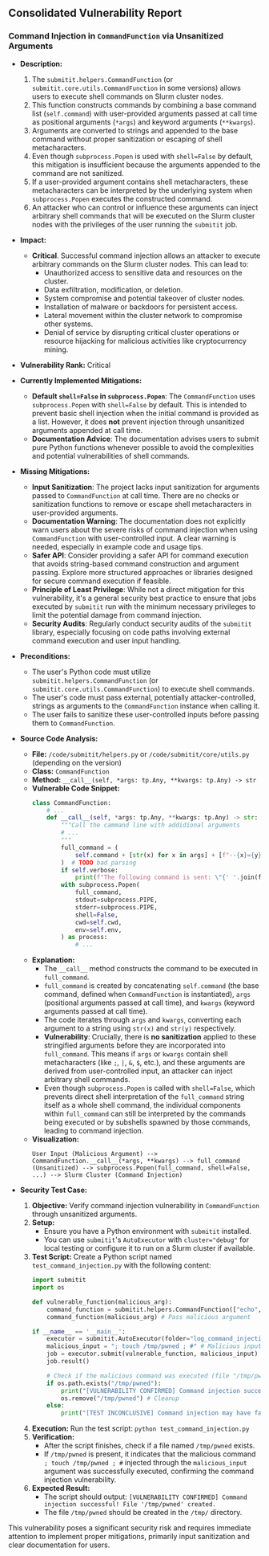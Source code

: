 ## Consolidated Vulnerability Report

### Command Injection in `CommandFunction` via Unsanitized Arguments

- **Description:**
  1. The `submitit.helpers.CommandFunction` (or `submitit.core.utils.CommandFunction` in some versions) allows users to execute shell commands on Slurm cluster nodes.
  2. This function constructs commands by combining a base command list (`self.command`) with user-provided arguments passed at call time as positional arguments (`*args`) and keyword arguments (`**kwargs`).
  3. Arguments are converted to strings and appended to the base command without proper sanitization or escaping of shell metacharacters.
  4. Even though `subprocess.Popen` is used with `shell=False` by default, this mitigation is insufficient because the arguments appended to the command are not sanitized.
  5. If a user-provided argument contains shell metacharacters, these metacharacters can be interpreted by the underlying system when `subprocess.Popen` executes the constructed command.
  6. An attacker who can control or influence these arguments can inject arbitrary shell commands that will be executed on the Slurm cluster nodes with the privileges of the user running the `submitit` job.

- **Impact:**
  - **Critical**. Successful command injection allows an attacker to execute arbitrary commands on the Slurm cluster nodes. This can lead to:
    - Unauthorized access to sensitive data and resources on the cluster.
    - Data exfiltration, modification, or deletion.
    - System compromise and potential takeover of cluster nodes.
    - Installation of malware or backdoors for persistent access.
    - Lateral movement within the cluster network to compromise other systems.
    - Denial of service by disrupting critical cluster operations or resource hijacking for malicious activities like cryptocurrency mining.

- **Vulnerability Rank:** Critical

- **Currently Implemented Mitigations:**
  - **Default `shell=False` in `subprocess.Popen`**: The `CommandFunction` uses `subprocess.Popen` with `shell=False` by default. This is intended to prevent basic shell injection when the initial command is provided as a list. However, it does **not** prevent injection through unsanitized arguments appended at call time.
  - **Documentation Advice**: The documentation advises users to submit pure Python functions whenever possible to avoid the complexities and potential vulnerabilities of shell commands.

- **Missing Mitigations:**
  - **Input Sanitization**: The project lacks input sanitization for arguments passed to `CommandFunction` at call time. There are no checks or sanitization functions to remove or escape shell metacharacters in user-provided arguments.
  - **Documentation Warning**: The documentation does not explicitly warn users about the severe risks of command injection when using `CommandFunction` with user-controlled input. A clear warning is needed, especially in example code and usage tips.
  - **Safer API**: Consider providing a safer API for command execution that avoids string-based command construction and argument passing. Explore more structured approaches or libraries designed for secure command execution if feasible.
  - **Principle of Least Privilege**:  While not a direct mitigation for this vulnerability, it's a general security best practice to ensure that jobs executed by `submitit` run with the minimum necessary privileges to limit the potential damage from command injection.
  - **Security Audits**: Regularly conduct security audits of the `submitit` library, especially focusing on code paths involving external command execution and user input handling.

- **Preconditions:**
  - The user's Python code must utilize `submitit.helpers.CommandFunction` (or `submitit.core.utils.CommandFunction`) to execute shell commands.
  - The user's code must pass external, potentially attacker-controlled, strings as arguments to the `CommandFunction` instance when calling it.
  - The user fails to sanitize these user-controlled inputs before passing them to `CommandFunction`.

- **Source Code Analysis:**
  - **File:** `/code/submitit/helpers.py` or `/code/submitit/core/utils.py` (depending on the version)
  - **Class:** `CommandFunction`
  - **Method:** `__call__(self, *args: tp.Any, **kwargs: tp.Any) -> str`
  - **Vulnerable Code Snippet:**
    ```python
    class CommandFunction:
        # ...
        def __call__(self, *args: tp.Any, **kwargs: tp.Any) -> str:
            """Call the cammand line with addidional arguments
            # ...
            """
            full_command = (
                self.command + [str(x) for x in args] + [f"--{x}={y}" for x, y in kwargs.items()]
            )  # TODO bad parsing
            if self.verbose:
                print(f"The following command is sent: \"{' '.join(full_command)}\"")
            with subprocess.Popen(
                full_command,
                stdout=subprocess.PIPE,
                stderr=subprocess.PIPE,
                shell=False,
                cwd=self.cwd,
                env=self.env,
            ) as process:
                # ...
    ```
  - **Explanation:**
    - The `__call__` method constructs the command to be executed in `full_command`.
    - `full_command` is created by concatenating `self.command` (the base command, defined when `CommandFunction` is instantiated), `args` (positional arguments passed at call time), and `kwargs` (keyword arguments passed at call time).
    - The code iterates through `args` and `kwargs`, converting each argument to a string using `str(x)` and `str(y)` respectively.
    - **Vulnerability**:  Crucially, there is **no sanitization** applied to these stringified arguments before they are incorporated into `full_command`.  This means if `args` or `kwargs` contain shell metacharacters (like `;`, `|`, `&`, `$`, etc.), and these arguments are derived from user-controlled input, an attacker can inject arbitrary shell commands.
    - Even though `subprocess.Popen` is called with `shell=False`, which prevents direct shell interpretation of the `full_command` string itself as a whole shell command, the individual components within `full_command` can still be interpreted by the commands being executed or by subshells spawned by those commands, leading to command injection.
  - **Visualization:**
    ```
    User Input (Malicious Argument) --> CommandFunction.__call__(*args, **kwargs) --> full_command (Unsanitized) --> subprocess.Popen(full_command, shell=False, ...) --> Slurm Cluster (Command Injection)
    ```

- **Security Test Case:**
  1. **Objective:** Verify command injection vulnerability in `CommandFunction` through unsanitized arguments.
  2. **Setup:**
     - Ensure you have a Python environment with `submitit` installed.
     - You can use `submitit`'s `AutoExecutor` with `cluster="debug"` for local testing or configure it to run on a Slurm cluster if available.
  3. **Test Script:** Create a Python script named `test_command_injection.py` with the following content:
     ```python
     import submitit
     import os

     def vulnerable_function(malicious_arg):
         command_function = submitit.helpers.CommandFunction(["echo", "Hello"])
         command_function(malicious_arg) # Pass malicious argument

     if __name__ == '__main__':
         executor = submitit.AutoExecutor(folder="log_command_injection", cluster="debug") # or configure for Slurm
         malicious_input = "; touch /tmp/pwned ; #" # Malicious input to inject command
         job = executor.submit(vulnerable_function, malicious_input)
         job.result()

         # Check if the malicious command was executed (file "/tmp/pwned" created)
         if os.path.exists("/tmp/pwned"):
             print("[VULNERABILITY CONFIRMED] Command injection successful! File '/tmp/pwned' created.")
             os.remove("/tmp/pwned") # Cleanup
         else:
             print("[TEST INCONCLUSIVE] Command injection may have failed or file creation failed.")
     ```
  4. **Execution:** Run the test script: `python test_command_injection.py`
  5. **Verification:**
     - After the script finishes, check if a file named `/tmp/pwned` exists.
     - If `/tmp/pwned` is present, it indicates that the malicious command `; touch /tmp/pwned ; #` injected through the `malicious_input` argument was successfully executed, confirming the command injection vulnerability.
  6. **Expected Result:**
     - The script should output: `[VULNERABILITY CONFIRMED] Command injection successful! File '/tmp/pwned' created.`
     - The file `/tmp/pwned` should be created in the `/tmp/` directory.

This vulnerability poses a significant security risk and requires immediate attention to implement proper mitigations, primarily input sanitization and clear documentation for users.